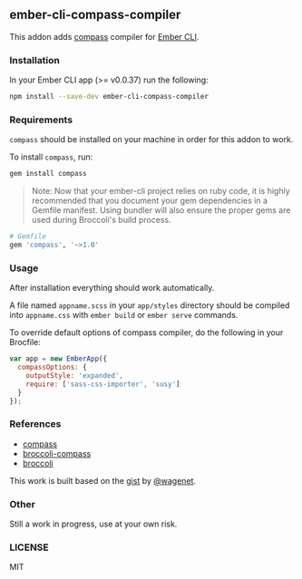 ## ember-cli-compass-compiler

This addon adds [compass](http://compass-style.org/) compiler for [Ember CLI](http://www.ember-cli.com/).

### Installation

In your Ember CLI app (>= v0.0.37) run the following:

```bash
npm install --save-dev ember-cli-compass-compiler
```

### Requirements

`compass` should be installed on your machine in order for this addon to work.

To install `compass`, run:

```bash
gem install compass
```

> Note: Now that your ember-cli project relies on ruby code, it is highly recommended
  that you document your gem dependencies in a Gemfile manifest. Using bundler will also 
  ensure the proper gems are used during Broccoli's build process.
  
```ruby
# Gemfile
gem 'compass', '~>1.0'
```

### Usage

After installation everything should work automatically.

A file named `appname.scss` in your `app/styles` directory should be compiled into `appname.css` 
with `ember build` or `ember serve` commands.


To override default options of compass compiler, do the following in your Brocfile:

```javascript
var app = new EmberApp({
  compassOptions: {
    outputStyle: 'expanded',
    require: ['sass-css-importer', 'susy']
  }
});
```

### References

* [compass](http://compass-style.org/)
* [broccoli-compass](https://github.com/g13013/broccoli-compass)
* [broccoli](https://github.com/broccolijs/broccoli)

This work is built based on the [gist](https://gist.github.com/wagenet/79b804eb943b9f3d7594) by [@wagenet](https://github.com/wagenet).

### Other

Still a work in progress, use at your own risk.

### LICENSE

MIT

